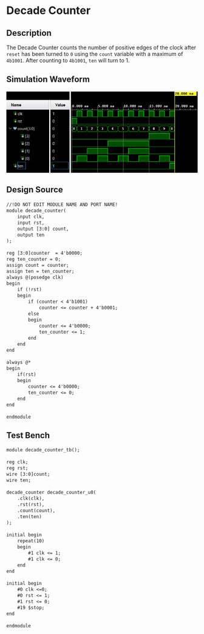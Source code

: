 # Decade Counter

## Description

The Decade Counter counts the number of positive edges of the clock after `reset` has been turned to `0` using the `count` variable with a maximum of `4b1001`. After counting to `4b1001`, `ten` will turn to 1.

## Simulation Waveform
![Figure 1: Testbench Results](https://github.com/TomPiccio/DSL_2024/blob/main/HW02/HW02-1-DecadeCounter/DecadeCounter_Results.png)

## Design Source

```
//!DO NOT EDIT MODULE NAME AND PORT NAME!
module decade_counter(
    input clk,
    input rst,
    output [3:0] count,
    output ten
);

reg [3:0]counter  = 4'b0000;
reg ten_counter = 0;
assign count = counter;
assign ten = ten_counter;
always @(posedge clk)
begin
    if (!rst)
    begin
        if (counter < 4'b1001)
            counter <= counter + 4'b0001;
        else
        begin
            counter <= 4'b0000;
            ten_counter <= 1;
        end
    end
end

always @*
begin
    if(rst)
    begin
        counter <= 4'b0000;
        ten_counter <= 0;
    end
end

endmodule
```

## Test Bench
```
module decade_counter_tb();

reg clk;
reg rst;
wire [3:0]count;
wire ten;

decade_counter decade_counter_u0(
    .clk(clk),
    .rst(rst),
    .count(count),
    .ten(ten)
);

initial begin
    repeat(10)
    begin
        #1 clk <= 1;
        #1 clk <= 0;
    end
end

initial begin
    #0 clk <=0;
    #0 rst <= 1;
    #1 rst <= 0;
    #19 $stop;
end

endmodule
```
